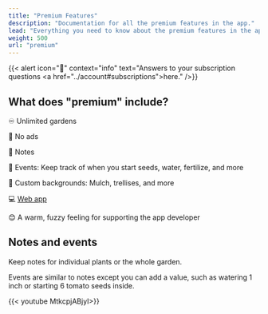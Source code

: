 ```yaml
---
title: "Premium Features"
description: "Documentation for all the premium features in the app."
lead: "Everything you need to know about the premium features in the app."
weight: 500
url: "premium"
---
```


{{< alert icon="💸" context="info" text="Answers to your subscription questions <a href=\"../account#subscriptions\">here</a>." />}}

## What does "premium" include?

♾ Unlimited gardens

🚫 No ads

📝 Notes

📅 Events: Keep track of when you start seeds, water, fertilize, and more

🎨 Custom backgrounds: Mulch, trellises, and more

💻 [Web app](https://planter.garden/gardens)

😊 A warm, fuzzy feeling for supporting the app developer



## Notes and events

Keep notes for individual plants or the whole garden.

Events are similar to notes except you can add a value, such as watering 1 inch or starting 6 tomato seeds inside.

{{< youtube MtkcpjABjyI>}}
